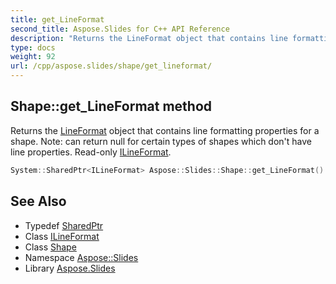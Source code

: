 ```yaml
---
title: get_LineFormat
second_title: Aspose.Slides for C++ API Reference
description: "Returns the LineFormat object that contains line formatting properties for a shape. Note: can return null for certain types of shapes which don't have line properties. Read-only ILineFormat."
type: docs
weight: 92
url: /cpp/aspose.slides/shape/get_lineformat/
---
```

## Shape::get_LineFormat method


Returns the [LineFormat](../../lineformat/) object that contains line formatting properties for a shape. Note: can return null for certain types of shapes which don't have line properties. Read-only [ILineFormat](../../ilineformat/).

```cpp
System::SharedPtr<ILineFormat> Aspose::Slides::Shape::get_LineFormat() override
```

## See Also

* Typedef [SharedPtr](../../../system/sharedptr/)
* Class [ILineFormat](../../ilineformat/)
* Class [Shape](../)
* Namespace [Aspose::Slides](../../)
* Library [Aspose.Slides](../../../)
